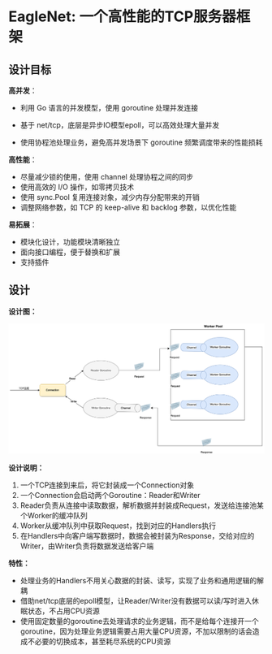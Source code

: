 # EagleNet: 一个高性能的TCP服务器框架

## 设计目标

**高并发**：

- 利用 Go 语言的并发模型，使用 goroutine 处理并发连接

- 基于 net/tcp，底层是异步IO模型epoll，可以高效处理大量并发

- 使用协程池处理业务，避免高并发场景下 goroutine 频繁调度带来的性能损耗

  

**高性能**：

- 尽量减少锁的使用，使用 channel 处理协程之间的同步
- 使用高效的 I/O 操作，如零拷贝技术
- 使用 sync.Pool 复用连接对象，减少内存分配带来的开销
- 调整网络参数，如 TCP 的 keep-alive 和 backlog 参数，以优化性能



**易拓展**：

- 模块化设计，功能模块清晰独立
- 面向接口编程，便于替换和扩展
- 支持插件



## 设计

**设计图：**

![EagleNet](./README.assets/EagleNet.svg)



**设计说明：**

1. 一个TCP连接到来后，将它封装成一个Connection对象
2. 一个Connection会启动两个Goroutine：Reader和Writer
3. Reader负责从连接中读取数据，解析数据并封装成Request，发送给连接池某个Worker的缓冲队列
4. Worker从缓冲队列中获取Request，找到对应的Handlers执行
5. 在Handlers中向客户端写数据时，数据会被封装为Response，交给对应的Writer，由Writer负责将数据发送给客户端



**特性：**

- 处理业务的Handlers不用关心数据的封装、读写，实现了业务和通用逻辑的解耦
- 借助net/tcp底层的epoll模型，让Reader/Writer没有数据可以读/写时进入休眠状态，不占用CPU资源
- 使用固定数量的goroutine去处理请求的业务逻辑，而不是给每个连接开一个goroutine，因为处理业务逻辑需要占用大量CPU资源，不加以限制的话会造成不必要的切换成本，甚至耗尽系统的CPU资源
